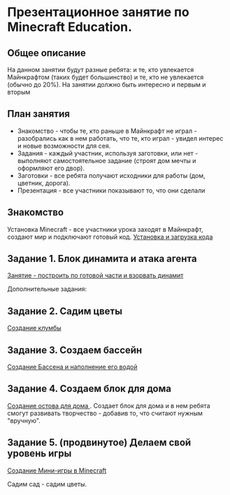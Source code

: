 # Презентационное занятие по Minecraft Education.
## Общее описание
На данном занятии будут разные ребята: и те, кто увлекается Майнкрафтом (таких будет большинство) и те, кто не увлекается (обычно до 20%). На занятии должно быть интересно и первым и вторым
## План занятия
* Знакомство - чтобы те, кто раньше в Майнкрафт не играл - разобрались как в нем работать, что те, кто играл - увидел интерес и новые возможности для сея.
* Задания - каждый участник, используя заготовки, или нет - выполняют самостоятельное задание (строят дом мечты и оформляют его двор).
* Заготовки - все ребята получают исходники для работы (дом, цветник, дорога).
* Презентация - все участники показывают то, что они сделали
## Знакомство
Установка Minecraft - все участники урока заходят в Майнкрафт, создают мир и подключают готовый код.
<a href = "https://github.com/mikh-maksi/minecraft-promo/tree/main/install">Установка и загрузка кода</a>


## Задание 1. Блок динамита и атака агента
<a href = "https://drive.google.com/file/d/1hDt8nZMHHBMJds_vpljgp78HvLTyNpPj/view">Занятие - построить по готовой части и взорвать динамит</a>

Дополнительные задания:

## Задание 2. Садим цветы
<a href = "https://github.com/mikh-maksi/minecraft-promo/tree/main/flowers">Создание клумбы </a>

## Задание 3. Создаем бассейн
<a href = "https://github.com/mikh-maksi/minecraft-promo/tree/main/bath">Создание Бассена и наполнение его водой </a>

## Задание 4. Создаем блок для дома
<a href = "https://github.com/mikh-maksi/minecraft-promo/tree/main/buildnig">Создание остова для дома </a>. Создает блок для дома и в нем ребята смогут развивать творчество - добавив то, что считают нужным "вручную".

## Задание 5. (продвинутое) Делаем свой уровень игры
<a href = "https://github.com/mikh-maksi/minecraft-project">Создание Мини-игры в Minecraft </a>

Садим сад - садим цветы.
